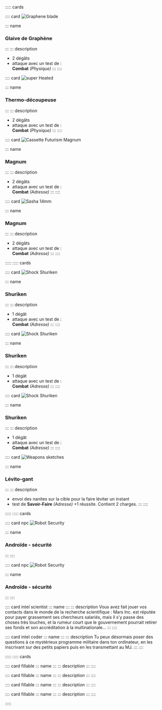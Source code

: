 ::::: cards

:::: card
![Graphene blade](imgs/graphene_blade_by_fernand0fc_cc-by-nc.png)

::: name
### Glaive de Graphène
:::
::: description
* 2 dégâts
* attaque avec un test de :<br>**Combat** _(Physique)_
:::
::::

:::: card
![super Heated](imgs/super_heated_by_fernand0fc_cc-by-nc.png)

::: name
### Thermo-découpeuse
:::
::: description
* 2 dégâts
* attaque avec un test de :<br>**Combat** _(Physique)_
:::
::::

:::: card
![Cassette Futurism Magnum](imgs/cassette_futurism_magnum_by_fernand0fc_cc-by-nc.png)

::: name
### Magnum
:::
::: description
* 2 dégâts
* attaque avec un test de :<br>**Combat** _(Adresse)_
:::
::::

:::: card
![Sasha 14mm](imgs/sasha_14mm_custom_hybrid_revolver_by_ignusdei_cc-by-nc-sa.png)

::: name
### Magnum
:::
::: description
* 2 dégâts
* attaque avec un test de :<br>**Combat** _(Adresse)_
:::
::::

:::::
::::: cards

:::: card
![Shock Shuriken](imgs/shock_shuriken_by_fernand0fc_cc-by-nc.png)

::: name
### Shuriken
:::
::: description
* 1 dégât
* attaque avec un test de :<br>**Combat** _(Adresse)_
:::
::::

:::: card
![Shock Shuriken](imgs/shock_shuriken_by_fernand0fc_cc-by-nc.png)

::: name
### Shuriken
:::
::: description
* 1 dégât
* attaque avec un test de :<br>**Combat** _(Adresse)_
:::
::::

:::: card
![Shock Shuriken](imgs/shock_shuriken_by_fernand0fc_cc-by-nc.png)

::: name
### Shuriken
:::
::: description
* 1 dégât
* attaque avec un test de :<br>**Combat** _(Adresse)_
:::
::::

:::: card
![Weapons sketches](imgs/weapon-sketches-by-MarikBentusi-cc-by-nc.png)

::: name
### Lévito-gant
:::
::: description
* envoi des nanites sur la cible pour la faire léviter un instant
* test de **Savoir-Faire** _(Adresse)_ +1 réussite. Contient 2 charges.
:::
::::

:::::
::::: cards

:::: card npc
![Robot Security](imgs/whodrewthis-Robot-Security-cc-by.png)

::: name
### Androïde - sécurité
:::
::::

:::: card npc
![Robot Security](imgs/whodrewthis-Robot-Security-cc-by.png)

::: name
### Androïde - sécurité
:::
::::

:::: card intel scientist
::: name
:::
::: description
Vous avez fait jouer vos contacts dans le monde de la recherche scientifique : Mars Inc. est réputée pour payer grassement ses chercheurs salariés, mais il s'y passe des choses très louches, et la rumeur court que le gouvernement pourrait retirer ses fonds et son accréditation à la multinationale...
:::
::::

:::: card intel coder
::: name
:::
::: description
Tu peux désormais poser des questions à ce mystérieux programme militaire dans ton ordinateur, en les inscrivant sur des petits papiers puis en les transmettant au MJ.
:::
::::

:::::
::::: cards

:::: card fillable
::: name
:::
::: description
:::
::::

:::: card fillable
::: name
:::
::: description
:::
::::

:::: card fillable
::: name
:::
::: description
:::
::::

:::: card fillable
::: name
:::
::: description
:::
::::

:::::
